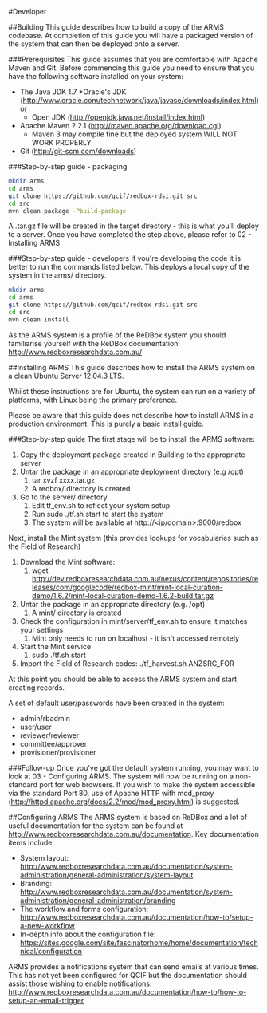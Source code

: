 #Developer

##Building
This guide describes how to build a copy of the ARMS codebase. At completion of this guide you will have a packaged version of the system that can then be deployed onto a server.

###Prerequisites
This guide assumes that you are comfortable with Apache Maven and Git. Before commencing this guide you need to ensure that you have the following software installed on your system:

* The Java JDK 1.7
  *Oracle's JDK (http://www.oracle.com/technetwork/java/javase/downloads/index.html) or
  * Open JDK (http://openjdk.java.net/install/index.html)
* Apache Maven 2.2.1 (http://maven.apache.org/download.cgi)
  * Maven 3 may compile fine but the deployed system WILL NOT WORK PROPERLY
* Git (http://git-scm.com/downloads)

###Step-by-step guide - packaging
```bash
mkdir arms
cd arms
git clone https://github.com/qcif/redbox-rdsi.git src
cd src
mvn clean package -Pbuild-package
```

A .tar.gz file will be created in the target directory - this is what you'll deploy to a server.
Once you have completed the step above, please refer to 02 - Installing ARMS

###Step-by-step guide - developers
 If you're developing the code it is better to run the commands listed below. This deploys a local copy of the system in the arms/ directory.
```bash
mkdir arms
cd arms
git clone https://github.com/qcif/redbox-rdsi.git src
cd src
mvn clean install
```

As the ARMS system is a profile of the ReDBox system you should familiarise yourself with the ReDBox documentation: <http://www.redboxresearchdata.com.au/>

##Installing ARMS
This guide describes how to install the ARMS system on a clean Ubuntu Server 12.04.3 LTS.

Whilst these instructions are for Ubuntu, the system can run on a variety of platforms, with Linux being the primary preference.

Please be aware that this guide does not describe how to install ARMS in a production environment. This is purely a basic install guide.

###Step-by-step guide
The first stage will be to install the ARMS software:

1. Copy the deployment package created in Building to the appropriate server
1. Untar the package in an appropriate deployment directory (e.g /opt)
	1. tar xvzf xxxx.tar.gz
    1. A redbox/ directory is created
1. Go to the server/ directory
   1. Edit tf_env.sh to reflect your system setup
   1. Run sudo ./tf.sh start to start the system
   1. The system will be available at http://<ip/domain>:9000/redbox

Next, install the Mint system (this provides lookups for vocabularies such as the Field of Research)

1. Download the Mint software:
	1. wget http://dev.redboxresearchdata.com.au/nexus/content/repositories/releases/com/googlecode/redbox-mint/mint-local-curation-demo/1.6.2/mint-local-curation-demo-1.6.2-build.tar.gz
1. Untar the package in an appropriate directory (e.g. /opt)
   1. A mint/ directory is created 
1. Check the configuration in mint/server/tf_env.sh to ensure it matches your settings
    1. Mint only needs to run on localhost - it isn't accessed remotely
1. Start the Mint service
	1. sudo ./tf.sh start
1. Import the Field of Research codes:
./tf_harvest.sh ANZSRC_FOR

At this point you should be able to access the ARMS system and start creating records. 

A set of default user/passwords have been created in the system:

* admin/rbadmin
* user/user
* reviewer/reviewer
* committee/approver
* provisioner/provisioner

###Follow-up
Once you've got the default system running, you may want to look at 03 - Configuring ARMS.
The system will now be running on a non-standard port for web browsers. If you wish to make the system accessible via the standard Port 80, use of Apache HTTP with mod_proxy (http://httpd.apache.org/docs/2.2/mod/mod_proxy.html) is suggested.

##Configuring ARMS
The ARMS system is based on ReDBox and a lot of useful documentation for the system can be found at http://www.redboxresearchdata.com.au/documentation. Key documentation items include:

* System layout: <http://www.redboxresearchdata.com.au/documentation/system-administration/general-administration/system-layout>
* Branding: <http://www.redboxresearchdata.com.au/documentation/system-administration/general-administration/branding>
* The workflow and forms configuration: <http://www.redboxresearchdata.com.au/documentation/how-to/setup-a-new-workflow>
* In-depth info about the configuration file: <https://sites.google.com/site/fascinatorhome/home/documentation/technical/configuration>

ARMS provides a notifications system that can send emails at various times. This has not yet been configured for QCIF but the documentation should assist those wishing to enable notifications: <http://www.redboxresearchdata.com.au/documentation/how-to/how-to-setup-an-email-trigger>
